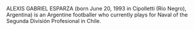 ALEXIS GABRIEL ESPARZA (born June 20, 1993 in Cipolletti (Río Negro), Argentina) is an Argentine footballer who currently plays for Naval of the Segunda División Profesional in Chile.
